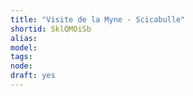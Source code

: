 ```yaml
---
title: "Visite de la Myne - Scicabulle"
shortid: SklQMOiSb
alias: 
model: 
tags: 
node: 
draft: yes
--- 
```

 